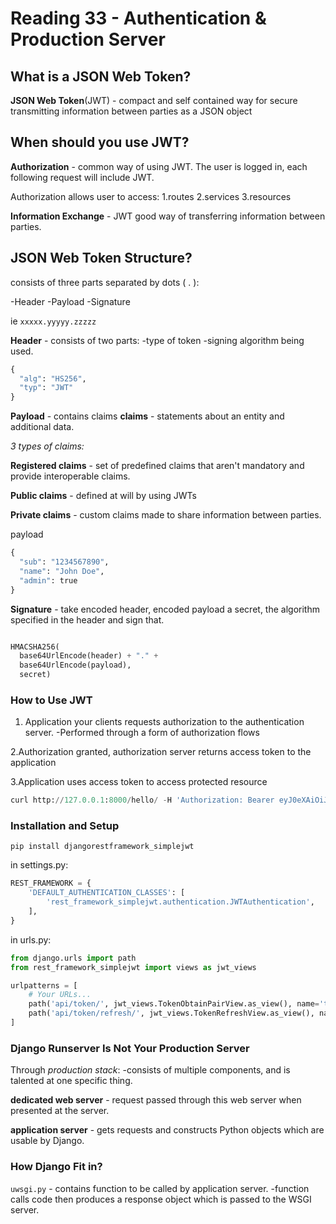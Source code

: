 # Reading 33 - Authentication & Production Server

## What is a JSON Web Token?

**JSON Web Token**(JWT) - compact and self contained way for secure transmitting information between parties as a JSON object

## When should you use JWT?

**Authorization** - common way of using JWT. The user is logged in, each following request will include JWT.

Authorization allows user to access:
1.routes
2.services
3.resources

**Information Exchange** - JWT good way of transferring information between parties.

## JSON Web Token Structure?

consists of three parts separated by dots ( . ):

-Header
-Payload
-Signature

ie `xxxxx.yyyyy.zzzzz`

**Header** - consists of two parts:
-type of token
-signing algorithm being used.

```python
{
  "alg": "HS256",
  "typ": "JWT"
}
```

**Payload** - contains claims
  **claims** - statements about an entity and additional data.

*3 types of claims:*

**Registered claims** - set of predefined claims that aren't mandatory and provide interoperable claims.

**Public claims** - defined at will by using JWTs

**Private claims** - custom claims made to share information between parties.

payload

```python
{
  "sub": "1234567890",
  "name": "John Doe",
  "admin": true
}
```

**Signature** - take encoded header, encoded payload a secret, the algorithm specified in the header and sign that.

```python

HMACSHA256(
  base64UrlEncode(header) + "." +
  base64UrlEncode(payload),
  secret)

```

### How to Use JWT

1. Application your clients requests authorization to the authentication server.
-Performed through a form of authorization flows

2.Authorization granted, authorization server returns access token to the application

3.Application uses access token to access protected resource

```python
curl http://127.0.0.1:8000/hello/ -H 'Authorization: Bearer eyJ0eXAiOiJKV1QiLCJhbGciOiJIUzI1NiJ9.eyJ0b2tlbl90eXBlIjoiYWNjZXNzIiwiZXhwIjoxNTQzODI4NDMxLCJqdGkiOiI3ZjU5OTdiNzE1MGQ0NjU3OWRjMmI0OTE2NzA5N2U3YiIsInVzZXJfaWQiOjF9.Ju70kdcaHKn1Qaz8H42zrOYk0Jx9kIckTn9Xx7vhikY'
```

### Installation and Setup

`pip install djangorestframework_simplejwt`

in settings.py:

```python
REST_FRAMEWORK = {
    'DEFAULT_AUTHENTICATION_CLASSES': [
        'rest_framework_simplejwt.authentication.JWTAuthentication',
    ],
}
```

in urls.py:

```python
from django.urls import path
from rest_framework_simplejwt import views as jwt_views

urlpatterns = [
    # Your URLs...
    path('api/token/', jwt_views.TokenObtainPairView.as_view(), name='token_obtain_pair'),
    path('api/token/refresh/', jwt_views.TokenRefreshView.as_view(), name='token_refresh'),
]
```

### Django Runserver Is Not Your Production Server

Through *production stack*:
-consists of multiple components, and is talented at one specific thing.

**dedicated web server** - request passed through this web server when presented at the server.

**application server** - gets requests and constructs Python objects which are usable by Django.

### How Django Fit in?

`uwsgi.py` - contains function to be called by application server.
-function calls code then produces a response object which is passed to the WSGI server.